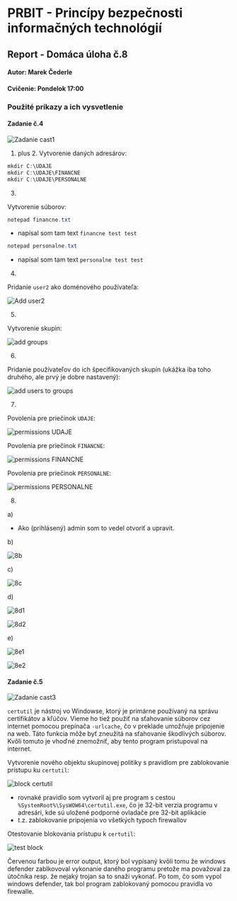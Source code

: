 # PRBIT - Princípy bezpečnosti informačných technológií
## Report - Domáca úloha č.8
#### Autor: Marek Čederle
#### Cvičenie: Pondelok 17:00


### Použité príkazy a ich vysvetlenie
#### Zadanie č.4

![Zadanie cast1](./images/zadanie_cast1.png)

1. plus 2.
Vytvorenie daných adresárov:
```powershell
mkdir C:\UDAJE
mkdir C:\UDAJE\FINANCNE
mkdir C:\UDAJE\PERSONALNE
```
3.
Vytvorenie súborov:
```powershell
notepad financne.txt
```
- napísal som tam text `financne test test`

```powershell
notepad personalne.txt
```
- napísal som tam text `personalne test test`

4.
Pridanie `user2` ako doménového používateľa:

![Add user2](./images/add_user2.png)

5.
Vytvorenie skupin:

![add groups](./images/create_groups.png)

6.
Pridanie používateľov do ich špecifikovaných skupín (ukážka iba toho druhého, ale prvý je dobre nastavený):

![add users to groups](./images/assign_users_to_groups.png)

7.
Povolenia pre priečinok `UDAJE`:

![permissions UDAJE](./images/udaje_handling.png)

Povolenia pre priečinok `FINANCNE`:

![permissions FINANCNE](./images/finance_folder_handling.png)

Povolenia pre priečinok `PERSONALNE`:

![permissions PERSONALNE](./images/personal_handling.png)

8.
a)
- Ako (prihlásený) admin som to vedel otvoriť a upravit.

b)

![8b](./images/8b.png)


c)

![8c](./images/8c.png)

d)

![8d1](./images/8d1.png)

![8d2](./images/8d2.png)

e)

![8e1](./images/8e1.png)

![8e2](./images/8e2.png)



#### Zadanie č.5

![Zadanie cast3](./images/zadanie_cast2.png)

`certutil` je nástroj vo Windowse, ktorý je primárne používaný na správu certifikátov a kľúčov. Vieme ho tiež použiť na sťahovanie súborov cez internet pomocou prepínača `-urlcache`, čo v preklade umožňuje pripojenie na web. Táto funkcia môže byť zneužitá na sťahovanie škodlivých súborov. Kvôli tomuto je vhoďné znemožniť, aby tento program pristupoval na internet.

Vytvorenie nového objektu skupinovej politiky s pravidlom pre zablokovanie prístupu ku `certutil`:

![block certutil](./images/blocked_certutil.png)

- rovnaké pravidlo som vytvoril aj pre program s cestou `%SystemRoot%\SysWOW64\certutil.exe`, čo je 32-bit verzia programu v adresári, kde sú uložené podporné ovladače pre 32-bit aplikácie
- t.z. zablokovanie pripojenia vo všetkých typoch firewallov

Otestovanie blokovania prístupu k `certutil`:

![test block](./images/certutil_test.png)

Červenou farbou je error output, ktorý bol vypísaný kvôli tomu že windows defender zablkovoval vykonanie daného programu pretože ma považoval za útočníka resp. že nejaký trojan sa to snaží vykonať.
Po tom, čo som vypol windows defender, tak bol program zablokovaný pomocou pravidla vo firewalle.